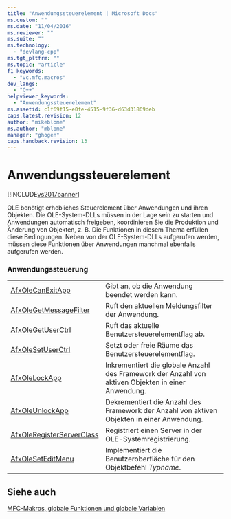 ```yaml
---
title: "Anwendungssteuerelement | Microsoft Docs"
ms.custom: ""
ms.date: "11/04/2016"
ms.reviewer: ""
ms.suite: ""
ms.technology: 
  - "devlang-cpp"
ms.tgt_pltfrm: ""
ms.topic: "article"
f1_keywords: 
  - "vc.mfc.macros"
dev_langs: 
  - "C++"
helpviewer_keywords: 
  - "Anwendungssteuerelement"
ms.assetid: c1f69f15-e0fe-4515-9f36-d63d31869deb
caps.latest.revision: 12
author: "mikeblome"
ms.author: "mblome"
manager: "ghogen"
caps.handback.revision: 13
---
```

# Anwendungssteuerelement
[!INCLUDE[vs2017banner](../../assembler/inline/includes/vs2017banner.md)]

OLE benötigt erhebliches Steuerelement über Anwendungen und ihren Objekten.  Die OLE\-System\-DLLs müssen in der Lage sein zu starten und Anwendungen automatisch freigeben, koordinieren Sie die Produktion und Änderung von Objekten, z. B.  Die Funktionen in diesem Thema erfüllen diese Bedingungen.  Neben von der OLE\-System\-DLLs aufgerufen werden, müssen diese Funktionen über Anwendungen manchmal ebenfalls aufgerufen werden.  
  
### Anwendungssteuerung  
  
|||  
|-|-|  
|[AfxOleCanExitApp](../Topic/AfxOleCanExitApp.md)|Gibt an, ob die Anwendung beendet werden kann.|  
|[AfxOleGetMessageFilter](../Topic/AfxOleGetMessageFilter.md)|Ruft den aktuellen Meldungsfilter der Anwendung.|  
|[AfxOleGetUserCtrl](../Topic/AfxOleGetUserCtrl.md)|Ruft das aktuelle Benutzersteuerelementflag ab.|  
|[AfxOleSetUserCtrl](../Topic/AfxOleSetUserCtrl.md)|Setzt oder freie Räume das Benutzersteuerelementflag.|  
|[AfxOleLockApp](../Topic/AfxOleLockApp.md)|Inkrementiert die globale Anzahl des Framework der Anzahl von aktiven Objekten in einer Anwendung.|  
|[AfxOleUnlockApp](../Topic/AfxOleUnlockApp.md)|Dekrementiert die Anzahl des Framework der Anzahl von aktiven Objekten in einer Anwendung.|  
|[AfxOleRegisterServerClass](../Topic/AfxOleRegisterServerClass.md)|Registriert einen Server in der OLE\-Systemregistrierung.|  
|[AfxOleSetEditMenu](../Topic/AfxOleSetEditMenu.md)|Implementiert die Benutzeroberfläche für den Objektbefehl *Typname*.|  
  
## Siehe auch  
 [MFC\-Makros, globale Funktionen und globale Variablen](../../mfc/reference/mfc-macros-and-globals.md)